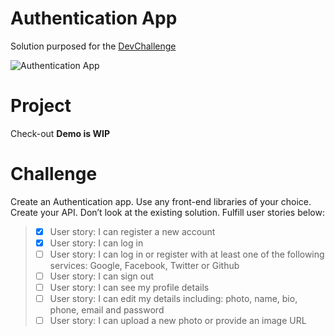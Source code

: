 # Authentication App

Solution purposed for the [DevChallenge](https://devchallenges.io/challenges/Jymh2b2FyebRTUljkNcb)

![Authentication App](https://devchallenges.io/_next/image?url=https%3A%2F%2Ffirebasestorage.googleapis.com%2Fv0%2Fb%2Fdevchallenges-1234.appspot.com%2Fo%2FchallengesDesigns%252FAuthenticationAppThumbnail.png%3Falt%3Dmedia%26token%3D74f358e8-ccaf-43fc-b0fd-8b9732d80ba6&w=750&q=75)

# Project

Check-out **Demo is WIP**

# Challenge

Create an Authentication app. Use any front-end libraries of your choice. Create your API. Don’t look at the existing solution. Fulfill user stories below:

> - [x] User story: I can register a new account
> - [x] User story: I can log in
> - [ ] User story: I can log in or register with at least one of the following services: Google, Facebook, Twitter or Github
> - [ ] User story: I can sign out
> - [ ] User story: I can see my profile details
> - [ ] User story: I can edit my details including: photo, name, bio, phone, email and password
> - [ ] User story: I can upload a new photo or provide an image URL